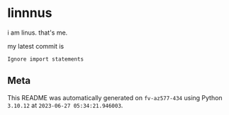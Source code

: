 # linnnus

i am linus. that's me.

my latest commit is

```
Ignore import statements
```

## Meta

This README was automatically generated on `fv-az577-434` using Python
`3.10.12` at `2023-06-27 05:34:21.946003`.
